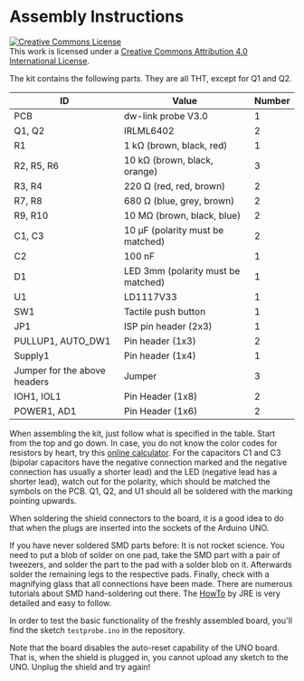 # Assembly Instructions 

<a rel="license" href="http://creativecommons.org/licenses/by/4.0/"><img alt="Creative Commons License" style="border-width:0" src="https://i.creativecommons.org/l/by/4.0/88x31.png" /></a><br />This work is licensed under a <a rel="license" href="http://creativecommons.org/licenses/by/4.0/">Creative Commons Attribution 4.0 International License</a>.



The kit contains the following parts. They are all THT, except for Q1 and Q2.

| ID                           | Value                              | Number |
| ---------------------------- | ---------------------------------- | ------ |
| PCB                          | dw-link probe V3.0                 | 1      |
| Q1, Q2                       | IRLML6402                          | 2      |
| R1                           | 1 kΩ (brown, black, red)           | 1      |
| R2, R5, R6                   | 10 kΩ (brown, black, orange)       | 3      |
| R3, R4                       | 220 Ω (red, red, brown)            | 2      |
| R7, R8                       | 680 Ω (blue, grey, brown)          | 2      |
| R9, R10                      | 10 MΩ (brown, black, blue)         | 2      |
| C1, C3                       | 10 µF (polarity must be matched)   | 2      |
| C2                           | 100 nF                             | 1      |
| D1                           | LED 3mm (polarity must be matched) | 1      |
| U1                           | LD1117V33                          | 1      |
| SW1                          | Tactile push button                | 1      |
| JP1                          | ISP pin header (2x3)               | 1      |
| PULLUP1, AUTO_DW1            | Pin header (1x3)                   | 2      |
| Supply1                      | Pin header (1x4)                   | 1      |
| Jumper for the above headers | Jumper                             | 3      |
| IOH1, IOL1                   | Pin Header (1x8)                   | 2      |
| POWER1, AD1                  | Pin Header (1x6)                   | 2      |

When assembling the kit, just follow what is specified in the table. Start from the top and go down. In case, you do not know  the color codes for resistors by heart, try this [online calculator](https://www.allaboutcircuits.com/tools/resistor-color-code-calculator/). For the capacitors C1 and C3 (bipolar capacitors have the negative connection marked and the negative connection has usually a shorter lead) and the LED (negative lead has a shorter lead), watch out for the polarity, which should be matched the symbols on the PCB. Q1, Q2, and U1 should all be soldered with the marking pointing upwards.

When soldering the shield connectors to the board, it is a good idea to do that when the plugs are inserted into the sockets of the Arduino UNO. 

If you have never soldered SMD parts before: It is not rocket science. You need to put a blob of solder on one pad, take the SMD part with a pair of tweezers, and solder the part to the pad with a solder blob on it. Afterwards solder the remaining legs to the respective pads. Finally, check with a magnifying glass that all connections have been made. There are numerous tutorials about SMD hand-soldering out there. The [HowTo](https://josepheoff.github.io/posts/howtosolder-11soldersmdpassive) by JRE is very detailed and easy to follow. 

In order to test the basic functionality of the freshly assembled board, you'll find the sketch `testprobe.ino` in the repository.

Note that the board disables the auto-reset capability of the UNO board. That is, when the shield is plugged in, you cannot upload any sketch to the UNO. Unplug the shield and try again! 